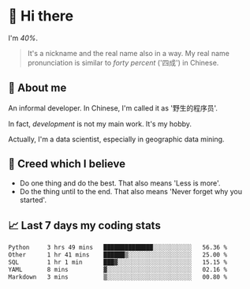 # 👋 Hi there

I'm *40%*.

> It's a nickname and the real name also in a way.
> My real name pronunciation is similar to *forty percent* ('四成') in Chinese.

## :speech_balloon: About me

An informal developer. In Chinese, I'm called it as '野生的程序员'.

In fact, _development_ is not my main work. It's my hobby.

Actually, I'm a data scientist, especially in geographic data mining.

## :see_no_evil: Creed which I believe

- Do one thing and do the best. That also means 'Less is more'.
- Do the thing until to the end. That also means 'Never forget why you started'.

## :chart_with_upwards_trend: Last 7 days my coding stats

<!--START_SECTION:waka-->

```txt
Python     3 hrs 49 mins   ██████████████░░░░░░░░░░░   56.36 %
Other      1 hr 41 mins    ██████▒░░░░░░░░░░░░░░░░░░   25.00 %
SQL        1 hr 1 min      ███▓░░░░░░░░░░░░░░░░░░░░░   15.15 %
YAML       8 mins          ▓░░░░░░░░░░░░░░░░░░░░░░░░   02.16 %
Markdown   3 mins          ▒░░░░░░░░░░░░░░░░░░░░░░░░   00.80 %
```

<!--END_SECTION:waka-->
